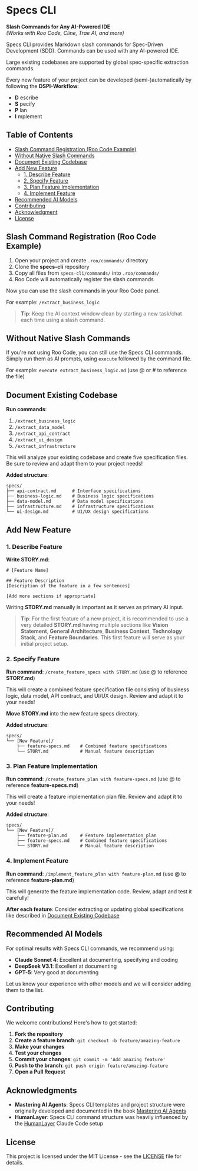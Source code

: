 # Specs CLI

**Slash Commands for Any AI-Powered IDE**  
*(Works with Roo Code, Cline, Trae AI, and more)*

Specs CLI provides Markdown slash commands for Spec-Driven Development (SDD). Commands can be used with any AI-powered IDE.

Large existing codebases are supported by global spec-specific extraction commands.

Every new feature of your project can be developed (semi-)automatically by following the **DSPI-Workflow**:

- **D** escribe
- **S** pecify
- **P** lan
- **I** mplement

## Table of Contents

- [Slash Command Registration (Roo Code Example)](#slash-command-registration-roo-code-example)
- [Without Native Slash Commands](#without-native-slash-commands)
- [Document Existing Codebase](#document-existing-codebase)
- [Add New Feature](#add-new-feature)
  - [1. Describe Feature](#1-describe-feature)
  - [2. Specify Feature](#2-specify-feature)
  - [3. Plan Feature Implementation](#3-plan-feature-implementation)
  - [4. Implement Feature](#4-implement-feature)
- [Recommended AI Models](#recommended-ai-models)
- [Contributing](#contributing)
- [Acknowledgment](#acknowledgment)
- [License](#license)

## Slash Command Registration (Roo Code Example)

1. Open your project and create `.roo/commands/` directory
2. Clone the **specs-cli** repository
3. Copy all files from `specs-cli/commands/` into `.roo/commands/`
4. Roo Code will automatically register the slash commands

Now you can use the slash commands in your Roo Code panel.

For example: `/extract_business_logic`

> **Tip**: Keep the AI context window clean by starting a new task/chat each time using a slash command.

## Without Native Slash Commands

If you're not using Roo Code, you can still use the Specs CLI commands. Simply run them as AI prompts, using `execute` followed by the command file.

For example: `execute extract_business_logic.md` (use @ or # to reference the file)

## Document Existing Codebase

**Run commands**:
1. `/extract_business_logic`
2. `/extract_data_model`
3. `/extract_api_contract`
4. `/extract_ui_design`
5. `/extract_infrastructure`

This will analyze your existing codebase and create five specification files. Be sure to review and adapt them to your project needs!

**Added structure**:
```
specs/
├── api-contract.md      # Interface specifications
├── business-logic.md    # Business logic specifications
├── data-model.md        # Data model specifications
├── infrastructure.md    # Infrastructure specifications
└── ui-design.md         # UI/UX design specifications
```

## Add New Feature

### 1. Describe Feature

**Write STORY.md**:
```
# [Feature Name]

## Feature Description
[Description of the feature in a few sentences]

[Add more sections if appropriate]
```

Writing **STORY.md** manually is important as it serves as primary AI input.

> **Tip**: For the first feature of a new project, it is recommended to use a very detailed **STORY.md** having multiple sections like **Vision Statement**, **General Architecture**, **Business Context**, **Technology Stack**, and **Feature Boundaries**. This first feature will serve as your initial project setup.

### 2. Specify Feature

**Run command**: `/create_feature_specs with STORY.md` (use @ to reference **STORY.md**)

This will create a combined feature specification file consisting of business logic, data model, API contract, and UI/UX design. Review and adapt it to your needs!

**Move STORY.md** into the new feature specs directory.

**Added structure**:
```
specs/
└── [New Feature]/
    ├── feature-specs.md    # Combined feature specifications
    └── STORY.md            # Manual feature description
```

### 3. Plan Feature Implementation

**Run command**: `/create_feature_plan with feature-specs.md` (use @ to reference **feature-specs.md**)

This will create a feature implementation plan file. Review and adapt it to your needs!

**Added structure**:
```
specs/
└── [New Feature]/
    ├── feature-plan.md     # Feature implementation plan
    ├── feature-specs.md    # Combined feature specifications
    └── STORY.md            # Manual feature description
```

### 4. Implement Feature

**Run command**: `/implement_feature_plan with feature-plan.md` (use @ to reference **feature-plan.md**)

This will generate the feature implementation code. Review, adapt and test it carefully!

**After each feature**: Consider extracting or updating global specifications like described in [Document Existing Codebase](#document-existing-codebase)

## Recommended AI Models

For optimal results with Specs CLI commands, we recommend using:
- **Claude Sonnet 4**: Excellent at documenting, specifying and coding
- **DeepSeek V3.1**: Excellent at documenting
- **GPT-5**: Very good at documenting

Let us know your experience with other models and we will consider adding them to the list.

## Contributing

We welcome contributions! Here's how to get started:

1. **Fork the repository**
2. **Create a feature branch**: `git checkout -b feature/amazing-feature`
3. **Make your changes**
4. **Test your changes**
5. **Commit your changes**: `git commit -m 'Add amazing feature'`
6. **Push to the branch**: `git push origin feature/amazing-feature`
7. **Open a Pull Request**

## Acknowledgments

- **Mastering AI Agents**: Specs CLI templates and project structure were originally developed and documented in the book [Mastering AI Agents](https://mastering-ai-agents.com)
- **HumanLayer**: Specs CLI command structure was heavily influenced by the [HumanLayer](https://www.humanlayer.dev) Claude Code setup

## License

This project is licensed under the MIT License - see the [LICENSE](LICENSE) file for details.
